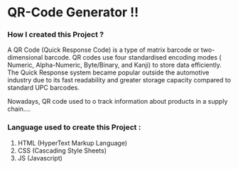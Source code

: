 # QR-Code Generator !!

### How I created this Project ?
A QR Code (Quick Response Code) is a type of matrix barcode or two-dimensional barcode.
QR codes use four standardised encoding modes ( Numeric, Alpha-Numeric, Byte/Binary, and Kanji) to store data efficiently.
The Quick Response system became popular outside the automotive industry due to its fast readability and greater storage capacity compared to standard UPC barcodes.

Nowadays, QR code used to o track information about products in a supply chain....


### Language used to create this Project :
1. HTML (HyperText Markup Language)
2. CSS (Cascading Style Sheets)
3. JS (Javascript)
